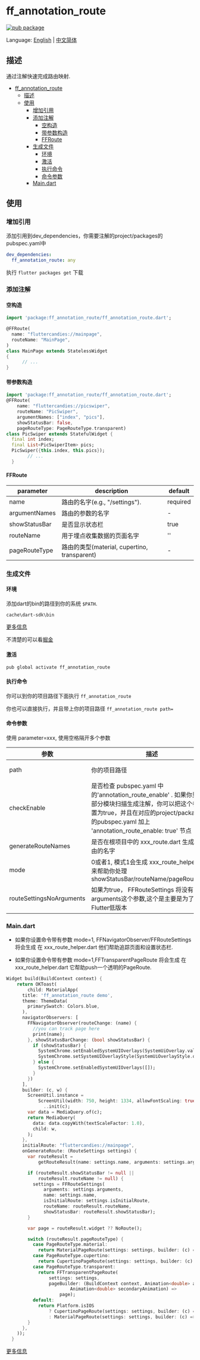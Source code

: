 # ff_annotation_route

[![pub package](https://img.shields.io/pub/v/ff_annotation_route.svg)](https://pub.dartlang.org/packages/ff_annotation_route)

Language: [English](README.md) | [中文简体](README-ZH.md)


## 描述

通过注解快速完成路由映射.

- [ff_annotation_route](#ffannotationroute)
  - [描述](#%e6%8f%8f%e8%bf%b0)
  - [使用](#%e4%bd%bf%e7%94%a8)
    - [增加引用](#%e5%a2%9e%e5%8a%a0%e5%bc%95%e7%94%a8)
    - [添加注解](#%e6%b7%bb%e5%8a%a0%e6%b3%a8%e8%a7%a3)
      - [空构造](#%e7%a9%ba%e6%9e%84%e9%80%a0)
      - [带参数构造](#%e5%b8%a6%e5%8f%82%e6%95%b0%e6%9e%84%e9%80%a0)
      - [FFRoute](#ffroute)
    - [生成文件](#%e7%94%9f%e6%88%90%e6%96%87%e4%bb%b6)
      - [环境](#%e7%8e%af%e5%a2%83)
      - [激活](#%e6%bf%80%e6%b4%bb)
      - [执行命令](#%e6%89%a7%e8%a1%8c%e5%91%bd%e4%bb%a4)
      - [命令参数](#%e5%91%bd%e4%bb%a4%e5%8f%82%e6%95%b0)
    - [Main.dart](#maindart)

## 使用

### 增加引用

添加引用到dev_dependencies，你需要注解的project/packages的pubspec.yaml中
```yaml
dev_dependencies:
  ff_annotation_route: any
```

执行 `flutter packages get` 下载

### 添加注解

#### 空构造

```dart
import 'package:ff_annotation_route/ff_annotation_route.dart';

@FFRoute(
  name: "fluttercandies://mainpage",
  routeName: "MainPage",
)
class MainPage extends StatelessWidget 
{
      // ...
}

```
#### 带参数构造

```dart
import 'package:ff_annotation_route/ff_annotation_route.dart';
@FFRoute(
    name: "fluttercandies://picswiper",
    routeName: "PicSwiper",
    argumentNames: ["index", "pics"],
    showStatusBar: false,
    pageRouteType: PageRouteType.transparent)
class PicSwiper extends StatefulWidget {
  final int index;
  final List<PicSwiperItem> pics;
  PicSwiper({this.index, this.pics});
        // ...
  }
```  
#### FFRoute

| parameter     | description                                  | default  |
| ------------- | -------------------------------------------- | -------- |
| name          | 路由的名字(e.g., "/settings").               | required |
| argumentNames | 路由的参数的名字                             | -        |
| showStatusBar | 是否显示状态栏                               | true     |
| routeName     | 用于埋点收集数据的页面名字                   | ''       |
| pageRouteType | 路由的类型(material, cupertino, transparent) | -        |



### 生成文件

#### 环境

添加dart的bin的路径到你的系统 `$PATH`.

`cache\dart-sdk\bin` 

[更多信息](https://dart.dev/tools/pub/cmd/pub-global)

不清楚的可以看[掘金](https://juejin.im/post/5d4b8959e51d4561df780555)

#### 激活

`pub global activate ff_annotation_route`


#### 执行命令

你可以到你的项目路径下面执行
`ff_annotation_route`

你也可以直接执行，并且带上你的项目路径
`ff_annotation_route path=`

#### 命令参数

使用 parameter=xxx, 使用空格隔开多个参数

| 参数                     | 描述                                                                                                                                                                                                       | 默认     |
| ------------------------ | ---------------------------------------------------------------------------------------------------------------------------------------------------------------------------------------------------------- | -------- |
| path                     | 你的项目路径                                                                                                                                                                                               | 当前路径 |
| checkEnable              | 是否检查 pubspec.yaml 中的'annotation_route_enable' . 如果你只想一部分模块扫描生成注解，你可以把这个参数设置为true，并且在对应的project/packages中的pubspec.yaml 加上 'annotation_route_enable: true' 节点 | false    |
| generateRouteNames       | 是否在根项目中的 xxx_route.dart 生成全部路由的名字                                                                                                                                                         | false    |
| mode                     | 0或者1, 模式1会生成 xxx_route_helper.dart 来帮助你处理 showStatusBar/routeName/pageRouteType                                                                                                               | 0        |
| routeSettingsNoArguments | 如果为true， FFRouteSettings 将没有arguments这个参数,这个是主要是为了适配Flutter低版本                                                                                                                     | false    |

### Main.dart

- 如果你设置命令带有参数 mode=1, FFNavigatorObserver/FFRouteSettings 将会生成 在 xxx_route_helper.dart
他们帮助追踪页面和设置状态栏.

-  如果你设置命令带有参数 mode=1,FFTransparentPageRoute 将会生成 在 xxx_route_helper.dart
它帮助push一个透明的PageRoute.

```dart
Widget build(BuildContext context) {
    return OKToast(
        child: MaterialApp(
      title: 'ff_annotation_route demo',
      theme: ThemeData(
        primarySwatch: Colors.blue,
      ),
      navigatorObservers: [
        FFNavigatorObserver(routeChange: (name) {
          //you can track page here
          print(name);
        }, showStatusBarChange: (bool showStatusBar) {
          if (showStatusBar) {
            SystemChrome.setEnabledSystemUIOverlays(SystemUiOverlay.values);
            SystemChrome.setSystemUIOverlayStyle(SystemUiOverlayStyle.dark);
          } else {
            SystemChrome.setEnabledSystemUIOverlays([]);
          }
        })
      ],
      builder: (c, w) {
        ScreenUtil.instance =
            ScreenUtil(width: 750, height: 1334, allowFontScaling: true)
              ..init(c);
        var data = MediaQuery.of(c);
        return MediaQuery(
          data: data.copyWith(textScaleFactor: 1.0),
          child: w,
        );
      },
      initialRoute: "fluttercandies://mainpage",
      onGenerateRoute: (RouteSettings settings) {
        var routeResult =
            getRouteResult(name: settings.name, arguments: settings.arguments);

        if (routeResult.showStatusBar != null ||
            routeResult.routeName != null) {
          settings = FFRouteSettings(
              arguments: settings.arguments,
              name: settings.name,
              isInitialRoute: settings.isInitialRoute,
              routeName: routeResult.routeName,
              showStatusBar: routeResult.showStatusBar);
        }

        var page = routeResult.widget ?? NoRoute();

        switch (routeResult.pageRouteType) {
          case PageRouteType.material:
            return MaterialPageRoute(settings: settings, builder: (c) => page);
          case PageRouteType.cupertino:
            return CupertinoPageRoute(settings: settings, builder: (c) => page);
          case PageRouteType.transparent:
            return FFTransparentPageRoute(
                settings: settings,
                pageBuilder: (BuildContext context, Animation<double> animation,
                        Animation<double> secondaryAnimation) =>
                    page);
          default:
            return Platform.isIOS
                ? CupertinoPageRoute(settings: settings, builder: (c) => page)
                : MaterialPageRoute(settings: settings, builder: (c) => page);
        }
      },
    ));
  }
```

[更多信息](https://github.com/fluttercandies/ff_annotation_route/blob/master/example/lib/main.dart)

